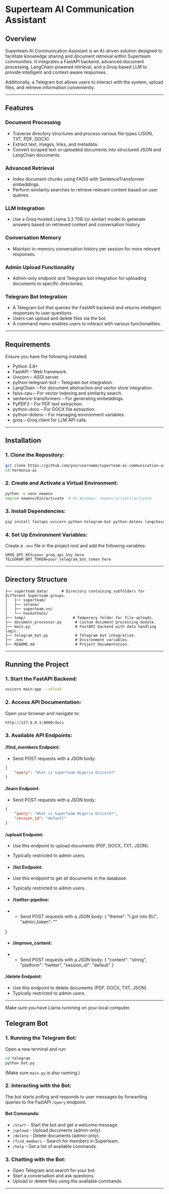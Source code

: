 # Superteam AI Communication Assistant

## Overview
Superteam AI Communication Assistant is an AI-driven solution designed to facilitate knowledge sharing and document retrieval within Superteam communities. It integrates a FastAPI backend, advanced document processing, LangChain-powered retrieval, and a Groq-based LLM to provide intelligent and context-aware responses.

Additionally, a Telegram bot allows users to interact with the system, upload files, and retrieve information conveniently.

---
## Features

### **Document Processing**
- Traverse directory structures and process various file types (JSON, TXT, PDF, DOCX).
- Extract text, images, links, and metadata.
- Convert scraped text or uploaded documents into structured JSON and LangChain documents.

### **Advanced Retrieval**
- Index document chunks using FAISS with SentenceTransformer embeddings.
- Perform similarity searches to retrieve relevant content based on user queries.

### **LLM Integration**
- Use a Groq-hosted Llama 3.3 70B (or similar) model to generate answers based on retrieved context and conversation history.

### **Conversation Memory**
- Maintain in-memory conversation history per session for more relevant responses.

### **Admin Upload Functionality**
- Admin-only endpoint and Telegram bot integration for uploading documents to specific directories.

### **Telegram Bot Integration**
- A Telegram bot that queries the FastAPI backend and returns intelligent responses to user questions.
- Users can upload and delete files via the bot.
- A command menu enables users to interact with various functionalities.

---
## Requirements

Ensure you have the following installed:
- Python 3.8+
- FastAPI – Web framework.
- Uvicorn – ASGI server.
- python-telegram-bot – Telegram bot integration.
- LangChain – For document abstraction and vector store integration.
- faiss-cpu – For vector indexing and similarity search.
- sentence-transformers – For generating embeddings.
- PyPDF2 – For PDF text extraction.
- python-docx – For DOCX file extraction.
- python-dotenv – For managing environment variables.
- groq – Groq client for LLM API calls.

---
## Installation

### **1. Clone the Repository:**
```sh
git clone https://github.com/yourusername/superteam-ai-communication-assistant.git
cd harmonia-ai
```

### **2. Create and Activate a Virtual Environment:**
```sh
python -m venv newenv
source newenv/bin/activate  # On Windows: newenv\Scripts\activate
```

### **3. Install Dependencies:**
```sh
pip install fastapi uvicorn python-telegram-bot python-dotenv langchain faiss-cpu sentence-transformers PyPDF2 python-docx groq
```

### **4. Set Up Environment Variables:**
Create a `.env` file in the project root and add the following variables:
```env
GROQ_API_KEY=your_groq_api_key_here
TELEGRAM_BOT_TOKEN=your_telegram_bot_token_here
```

---
## Directory Structure
```
├── superteam_data/      # Directory containing subfolders for different Superteam groups.
│   ├── superteam/
│   ├── solana/
│   ├── superteam_vn/
│   └── hackathons/
├── temp/                     # Temporary folder for file uploads.
├── document_processor.py      # Custom document processing module.
├── main.py                    # FastAPI backend with data handling logic.
├── telegram_bot.py            # Telegram bot integration.
├── .env                       # Environment variables.
├── README.md                  # Project documentation.
```

---
## Running the Project

### **1. Start the FastAPI Backend:**
```sh
uvicorn main:app --reload
```

### **2. Access API Documentation:**
Open your browser and navigate to:
```
http://127.0.0.1:8000/docs
```

### **3. Available API Endpoints:**

#### **/find_members Endpoint:**
- Send POST requests with a JSON body:
```json
{
    "query": "What is Superteam Nigeria Discord?"
}
```

#### **/learn Endpoint:**
- Send POST requests with a JSON body:
```json
{
    "query": "What is Superteam Nigeria Discord?",
    "session_id": "default"
}
```

#### **/upload Endpoint:**
- Use this endpoint to upload documents (PDF, DOCX, TXT, JSON).
- Typically restricted to admin users.

- #### **/list Endpoint:**
- Use this endpoint to get all documents in the database.
- Typically restricted to admin users.

- #### **/twitter-pipeline:**
- - Send POST requests with a JSON body:
{
  "theme": "I got into BU",
  "admin_token": ""

}
- #### **/improve_content:**
- - Send POST requests with a JSON body:
{
  "content": "string",
  "platform": "twitter",
  "session_id": "default"
}

#### **/delete Endpoint:**
- Use this endpoint to delete documents (PDF, DOCX, TXT, JSON).
- Typically restricted to admin users.

---

Make sure you have Llama runnning on your local computer.
## Telegram Bot

### **1. Running the Telegram Bot:**
Open a new terminal and run:
```sh
cd telegram
python bot.py
```
(Make sure `main.py` is also running.)

### **2. Interacting with the Bot:**
The bot starts polling and responds to user messages by forwarding queries to the FastAPI `/query` endpoint.

#### **Bot Commands:**
- `/start` - Start the bot and get a welcome message.
- `/upload` - Upload documents (admin-only).
- `/delete` - Delete documents (admin-only).
- `/find_members` - Search for members in Superteam.
- `/help` - Get a list of available commands.

### **3. Chatting with the Bot:**
- Open Telegram and search for your bot.
- Start a conversation and ask questions.
- Upload or delete files using the available commands.

---
